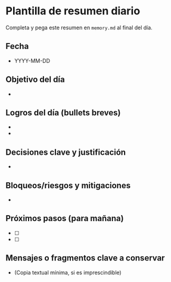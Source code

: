 # Plantilla de resumen diario

Completa y pega este resumen en `memory.md` al final del día.

## Fecha
- YYYY-MM-DD

## Objetivo del día
- 

## Logros del día (bullets breves)
- 
- 

## Decisiones clave y justificación
- 

## Bloqueos/riesgos y mitigaciones
- 

## Próximos pasos (para mañana)
- [ ] 
- [ ] 

## Mensajes o fragmentos clave a conservar
- (Copia textual mínima, si es imprescindible)
